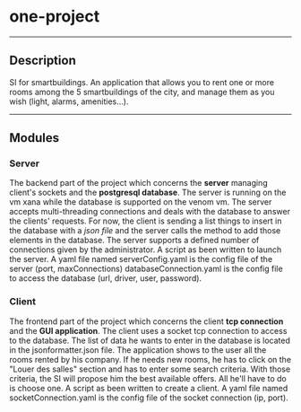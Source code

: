 # one-project
-----
## Description

SI for smartbuildings.
An application that allows you to rent one or more rooms among the 5 smartbuildings of the city, and manage them as you wish (light, alarms, amenities...).

-----
## Modules


### Server

The backend part of the project which concerns the **server** managing client's sockets and the **postgresql database**. The server is running on the vm xana while the database is supported on the venom vm. The server accepts multi-threading connections and deals with the database to answer the clients' requests. For now, the client is sending a list things to insert in the database with a *json file* and the server calls the method to add those elements in the database. The server supports a defined number of connections given by the administrator.
A script as been written to launch the server.
A yaml file named serverConfig.yaml is the config file of the server (port, maxConnections) databaseConnection.yaml is the config file to access the database (url, driver, user, password).

### Client
 
The frontend part of the project which concerns the client **tcp connection** and the **GUI application**. The client uses a socket tcp connection to access to the database. The list of data he wants to enter in the database is located in the jsonformatter.json file. The application shows to the user all the rooms rented by his company. If he needs new rooms, he has to click on the "Louer des salles" section and has to enter some search criteria. With those criteria, the SI will propose him the best available offers. All he'll have to do is choose one.
A script as been written to create a client.
A yaml file named socketConnection.yaml is the config file of the socket connection (ip, port).
